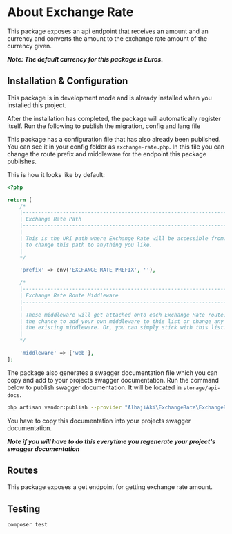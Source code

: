 # About Exchange Rate

This package exposes an api endpoint that receives an amount and an currency and converts the amount to the exchange rate amount of the currency given.

***Note: The default currency for this package is Euros.***

## Installation & Configuration

This package is in development mode and is already installed when you installed this project.

After the installation has completed, the package will automatically register itself.
Run the following to publish the migration, config and lang file

This package has a configuration file that has also already been published. You can see it in your config folder as `exchange-rate.php`. In this file you can change the route prefix and middleware for the endpoint this package publishes.

This is how it looks like by default:

```php
<?php

return [
    /*
    |--------------------------------------------------------------------------
    | Exchange Rate Path
    |--------------------------------------------------------------------------
    |
    | This is the URI path where Exchange Rate will be accessible from. Feel free
    | to change this path to anything you like.
    |
    */

    'prefix' => env('EXCHANGE_RATE_PREFIX', ''),

    /*
    |--------------------------------------------------------------------------
    | Exchange Rate Route Middleware
    |--------------------------------------------------------------------------
    |
    | These middleware will get attached onto each Exchange Rate route, giving you
    | the chance to add your own middleware to this list or change any of
    | the existing middleware. Or, you can simply stick with this list.
    |
    */

    'middleware' => ['web'],
];

```

The package also generates a swagger documentation file which you can copy and add to your projects swagger documentation. Run the command below to publish swagger documentation. It will be located in `storage/api-docs`.

```bash
php artisan vendor:publish --provider "AlhajiAki\ExchangeRate\ExchangeRateServiceProvider" --tag="exchange-rate-docs"
```

You have to copy this documentation into your projects swagger documentation.

***Note if you will have to do this everytime you regenerate your project's swagger documentation***

## Routes

This package exposes a get endpoint for getting exchange rate amount.

## Testing

```bash
composer test
```

